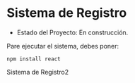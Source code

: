<h1> Sistema de Registro</h1>

- Estado del Proyecto: En construcción. 

Pare ejecutar el sistema, debes poner:

```npm install react``` 

Sistema de Registro2
